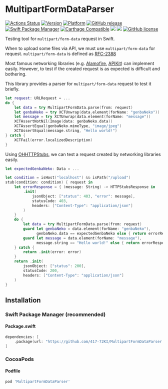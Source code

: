 # MultipartFormDataParser
[![Actions Status](https://github.com/417-72KI/MultipartFormDataParser/workflows/Test/badge.svg)](https://github.com/417-72KI/MultipartFormDataParser/actions)
[![Version](http://img.shields.io/cocoapods/v/MultipartFormDataParser.svg?style=flat)](http://cocoapods.org/pods/MultipartFormDataParser)
[![Platform](http://img.shields.io/cocoapods/p/MultipartFormDataParser.svg?style=flat)](http://cocoapods.org/pods/MultipartFormDataParser)
[![GitHub release](https://img.shields.io/github/release/417-72KI/MultipartFormDataParser/all.svg)](https://github.com/417-72KI/MultipartFormDataParser/releases)
[![Swift Package Manager](https://img.shields.io/badge/Swift%20Package%20Manager-5.5-brightgreen.svg)](https://github.com/apple/swift-package-manager)
[![Carthage Compatible](https://img.shields.io/badge/Carthage-compatible-4BC51D.svg?style=flat)](https://github.com/Carthage/Carthage)
[![](https://img.shields.io/endpoint?url=https%3A%2F%2Fswiftpackageindex.com%2Fapi%2Fpackages%2F417-72KI%2FMultipartFormDataParser%2Fbadge%3Ftype%3Dswift-versions)](https://swiftpackageindex.com/417-72KI/MultipartFormDataParser)
[![](https://img.shields.io/endpoint?url=https%3A%2F%2Fswiftpackageindex.com%2Fapi%2Fpackages%2F417-72KI%2FMultipartFormDataParser%2Fbadge%3Ftype%3Dplatforms)](https://swiftpackageindex.com/417-72KI/MultipartFormDataParser)
[![GitHub license](https://img.shields.io/badge/license-MIT-lightgrey.svg)](https://raw.githubusercontent.com/417-72KI/MultipartFormDataParser/master/LICENSE)


Testing tool for `multipart/form-data` request in Swift.

When to upload some files via API, we must use `multipart/form-data` for request.
`multipart/form-data` is defined as [RFC-2388](https://www.ietf.org/rfc/rfc2388.txt)

Most famous networking libraries (e.g. [Alamofire](https://github.com/Alamofire/Alamofire), [APIKit](https://github.com/ishkawa/APIKit)) can implement easily.
However, to test if the created request is as expected is difficult and bothering.

This library provides a parser for `multipart/form-data` request to test it briefly.

```swift
let request: URLRequest = ...
do {
    let data = try MultipartFormData.parse(from: request)
    let genbaNeko = try XCTUnwrap(data.element(forName: "genbaNeko"))
    let message = try XCTUnwrap(data.element(forName: "message"))
    XCTAssertNotNil(Image(data: genbaNeko.data))
    XCTAssertEqual(genbaNeko.mimeType, "image/jpeg")
    XCTAssertEqual(message.string, "Hello world!")
} catch {
    XCTFail(error.localizedDescription)
}
```

Using [OHHTTPStubs](https://github.com/AliSoftware/OHHTTPStubs), we can test a request created by networking libraries easily.
```swift
let expectedGenbaNeko: Data = ...

let condition = isHost("localhost") && isPath("/upload")
stub(condition: condition) { request in
    let errorResponse = { (message: String) -> HTTPStubsResponse in
        .init(
            jsonObject: ["status": 403, "error": message],
            statusCode: 403, 
            headers: ["Content-Type": "application/json"]
        )
    }
    do {
        let data = try MultipartFormData.parse(from: request)
        guard let genbaNeko = data.element(forName: "genbaNeko"),
              genbaNeko.data == expectedGenbaNeko else { return errorResponse("Unexpected genbaNeko") }
        guard let message = data.element(forName: "message"),
              message.string == "Hello world!" else { return errorResponse("Unexpected message: \(message)") }
    } catch {
        return .init(error: error)
    }
    return .init(
        jsonObject: ["status": 200],
        statusCode: 200,
        headers: ["Content-Type": "application/json"]
    )
}
```

## Installation
### Swift Package Manager (recommended)
#### Package.swift

```swift
dependencies: [
    .package(url: "https://github.com/417-72KI/MultipartFormDataParser.git", from: "1.4.3")
]
```

### CocoaPods
#### Podfile

```ruby
pod 'MultipartFormDataParser'
```
